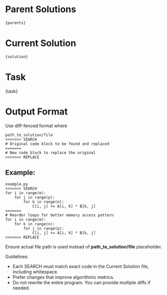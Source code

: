 # Parent Solutions

```xml
{parents}
```

# Current Solution

```xml
{solution}
```

# Task
{task}

# Output Format
Use diff-fenced format where

```
path_to_solution/file
<<<<<<< SEARCH
# Original code block to be found and replaced
=======
# New code block to replace the original
>>>>>>> REPLACE
```
## Example:

```
example.py
<<<<<<< SEARCH
for i in range(m):
    for j in range(p):
        for k in range(n):
            C[i, j] += A[i, k] * B[k, j]
=======
# Reorder loops for better memory access pattern
for i in range(m):
    for k in range(n):
        for j in range(p):
            C[i, j] += A[i, k] * B[k, j]
>>>>>>> REPLACE
```

Ensure actual file path is used instead of **path_to_solution/file** placeholder.

Guidelines:
- Each SEARCH must match exact code in the Current Solution file, including whitespace.
- Prefer changes that improve algorithmic metrics.
- Do not rewrite the entire program. You can provide multiple diffs if needed.
